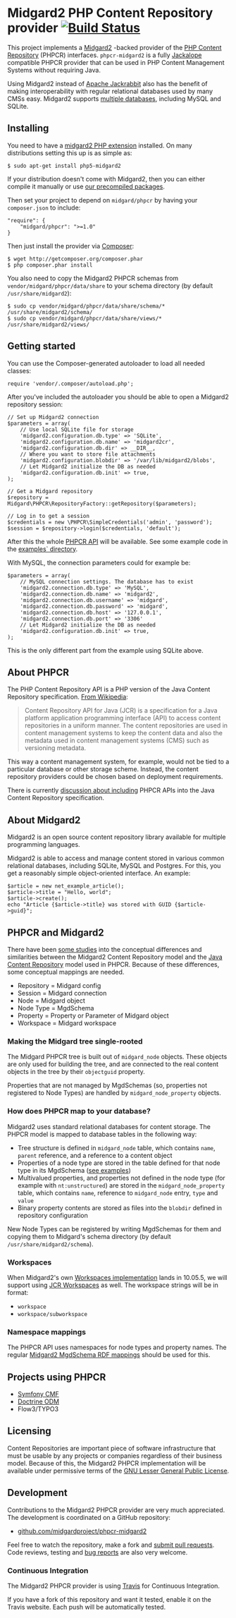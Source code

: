 Midgard2 PHP Content Repository provider [![Build Status](https://secure.travis-ci.org/midgardproject/phpcr-midgard2.png?branch=master)](http://travis-ci.org/midgardproject/phpcr-midgard2) 
========================================

This project implements a [Midgard2](http://midgard2.org/) -backed provider of the [PHP Content Repository](http://phpcr.github.com/) (PHPCR) interfaces. `phpcr-midgard2` is a fully [Jackalope](http://jackalope.github.com/) compatible PHPCR provider that can be used in PHP Content Management Systems without requiring Java.

Using Midgard2 instead of [Apache Jackrabbit](http://jackrabbit.apache.org/) also has the benefit of making interoperability with regular relational databases used by many CMSs easy. Midgard2 supports [multiple databases](http://www.gnome-db.org/Providers_status), including MySQL and SQLite.

## Installing

You need to have a [midgard2 PHP extension](https://github.com/midgardproject/midgard-php5) installed. On many distributions setting this up is as simple as:

    $ sudo apt-get install php5-midgard2

If your distribution doesn't come with Midgard2, then you can either compile it manually or use [our precompiled packages](http://download.opensuse.org/repositories/home:/midgardproject:/ratatoskr/).

Then set your project to depend on `midgard/phpcr` by having your `composer.json` to include:

    "require": {
        "midgard/phpcr": ">=1.0"
    }

Then just install the provider via [Composer](http://packagist.org/):

    $ wget http://getcomposer.org/composer.phar
    $ php composer.phar install

You also need to copy the Midgard2 PHPCR schemas from `vendor/midgard/phpcr/data/share` to your schema directory (by default `/usr/share/midgard2`):

    $ sudo cp vendor/midgard/phpcr/data/share/schema/* /usr/share/midgard2/schema/
    $ sudo cp vendor/midgard/phpcr/data/share/views/* /usr/share/midgard2/views/

## Getting started

You can use the Composer-generated autoloader to load all needed classes:

    require 'vendor/.composer/autoload.php';

After you've included the autoloader you should be able to open a Midgard2 repository session:

    // Set up Midgard2 connection
    $parameters = array(
        // Use local SQLite file for storage
        'midgard2.configuration.db.type' => 'SQLite',
        'midgard2.configuration.db.name' => 'midgard2cr',
        'midgard2.configuration.db.dir' => __DIR__,
        // Where you want to store file attachments
        'midgard2.configuration.blobdir' => '/var/lib/midgard2/blobs',
        // Let Midgard2 initialize the DB as needed
        'midgard2.configuration.db.init' => true,
    );

    // Get a Midgard repository
    $repository = Midgard\PHPCR\RepositoryFactory::getRepository($parameters);

    // Log in to get a session
    $credentials = new \PHPCR\SimpleCredentials('admin', 'password');
    $session = $repository->login($credentials, 'default');

After this the whole [PHPCR API](http://phpcr.github.com/doc/html/index.html) will be available. See some example code in the [examples` directory](https://github.com/bergie/phpcr-midgard2/tree/master/examples).

With MySQL, the connection parameters could for example be:

    $parameters = array(
        // MySQL connection settings. The database has to exist
        'midgard2.connection.db.type' => 'MySQL',
        'midgard2.connection.db.name' => 'midgard2',
        'midgard2.connection.db.username' => 'midgard',
        'midgard2.connection.db.password' => 'midgard',
        'midgard2.connection.db.host' => '127.0.0.1',
        'midgard2.connection.db.port' => '3306'
        // Let Midgard2 initialize the DB as needed
        'midgard2.configuration.db.init' => true,
    );

This is the only different part from the example using SQLite above.

## About PHPCR

The PHP Content Repository API is a PHP version of the Java Content Repository specification. [From Wikipedia](http://en.wikipedia.org/wiki/Content_repository_API_for_Java):

> Content Repository API for Java (JCR) is a specification for a Java platform application programming interface (API) to access content repositories in a uniform manner. The content repositories are used in content management systems to keep the content data and also the metadata used in content management systems (CMS) such as versioning metadata.

This way a content management system, for example, would not be tied to a particular database or other storage scheme. Instead, the content repository providers could be chosen based on deployment requirements.

There is currently [discussion about including](http://java.net/jira/browse/JSR_333-28) PHPCR APIs into the Java Content Repository specification.

## About Midgard2

Midgard2 is an open source content repository library available for multiple programming languages.

Midgard2 is able to access and manage content stored in various common relational databases, including SQLite, MySQL and Postgres. For this, you get a reasonably simple object-oriented interface. An example:

    $article = new net_example_article();
    $article->title = "Hello, world";
    $article->create();
    echo "Article {$article->title} was stored with GUID {$article->guid}";

## PHPCR and Midgard2

There have been [some studies](http://bergie.iki.fi/blog/what_is_a_content_repository/) into the conceptual differences and similarities between the Midgard2 Content Repository model and the [Java Content Repository](http://en.wikipedia.org/wiki/Content_repository_API_for_Java) model used in PHPCR. Because of these differences, some conceptual mappings are needed.

* Repository = Midgard config
* Session = Midgard connection
* Node = Midgard object
* Node Type = MgdSchema
* Property = Property or Parameter of Midgard object
* Workspace = Midgard workspace

### Making the Midgard tree single-rooted

The Midgard PHPCR tree is built out of `midgard_node` objects. These objects are only used for building the tree, and are connected to the real content objects in the tree by their `objectguid` property.

Properties that are not managed by MgdSchemas (so, properties not registered to Node Types) are handled by `midgard_node_property` objects.

### How does PHPCR map to your database?

Midgard2 uses standard relational databases for content storage. The PHPCR model is mapped to database tables in the following way:

* Tree structure is defined in `midgard_node` table, which contains `name`, `parent` reference, and a reference to a content object
* Properties of a node type are stored in the table defined for that node type in its MgdSchema ([see examples](https://github.com/midgardproject/phpcr-midgard2/blob/master/data/share/schema/phpcr_schemas.xml))
* Multivalued properties, and properties not defined in the node type (for example with `nt:unstructured`) are stored in the `midgard_node_property` table, which contains `name`, reference to `midgard_node` entry, `type` and `value`
* Binary property contents are stored as files into the `blobdir` defined in repository configuration

New Node Types can be registered by writing MgdSchemas for them and copying them to Midgard's schema directory (by default `/usr/share/midgard2/schema`).

### Workspaces

When Midgard2's own [Workspaces implementation](http://www.midgard-project.org/development/mrfc/0042/) lands in 10.05.5, we will support using [JCR Workspaces](http://www.day.com/maven/jsr170/javadocs/jcr-1.0/javax/jcr/Workspace.html) as well. The workspace strings will be in format:

* `workspace`
* `workspace/subworkspace`

### Namespace mappings

The PHPCR API uses namespaces for node types and property names. The regular [Midgard2 MgdSchema RDF mappings](https://github.com/midgardproject/proposals/blob/master/Semantic%20Data/MgdSchemaRDF.md) should be used for this.

## Projects using PHPCR

* [Symfony CMF](http://pooteeweet.org/blog/0/1912#m1912)
* [Doctrine ODM](https://github.com/doctrine/phpcr-odm)
* Flow3/TYPO3

## Licensing

Content Repositories are important piece of software infrastructure that must be usable by any projects or companies regardless of their business model. Because of this, the Midgard2 PHPCR implementation will be available under permissive terms of the [GNU Lesser General Public License](http://www.gnu.org/licenses/lgpl-2.1.html).

## Development

Contributions to the Midgard2 PHPCR provider are very much appreciated. The development is coordinated on a GitHub repository:

* [github.com/midgardproject/phpcr-midgard2](https://github.com/midgardproject/phpcr-midgard2)

Feel free to watch the repository, make a fork and [submit pull requests](http://help.github.com/pull-requests/). Code reviews, testing and [bug reports](https://github.com/midgardproject/phpcr-midgard2/issues) are also very welcome.

### Continuous Integration

The Midgard2 PHPCR provider is using [Travis](http://travis-ci.org) for Continuous Integration.

If you have a fork of this repository and want it tested, enable it on the Travis website. Each push will be automatically tested.
